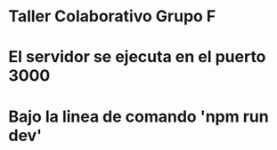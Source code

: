 # Taller Colaborativo Grupo F
# El servidor se ejecuta en el puerto 3000
# Bajo la linea de comando 'npm run dev'
 
